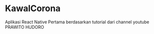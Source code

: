 # KawalCorona
Aplikasi React Native Pertama
berdasarkan tutorial dari channel youtube PRAWITO HUDORO
